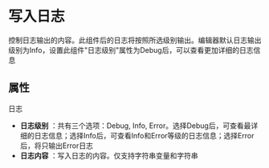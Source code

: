 # 写入日志

控制日志输出的内容。此组件后的日志将按照所选级别输出。编辑器默认日志输出级别为Info，设置此组件&quot;日志级别&quot;属性为Debug后，可以查看更加详细的日志信息

## 属性

日志

- **日志级别** ：共有三个选项：Debug,  Info, Error。选择Debug后，可查看最详细的日志信息；选择Info后，可查看Info和Error等级的日志信息；选择Error后，将只输出Error日志
- **日志内容** ：写入日志的内容。仅支持字符串变量和字符串
